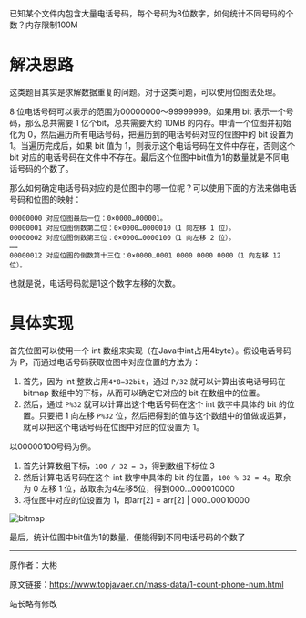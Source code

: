 已知某个文件内包含大量电话号码，每个号码为8位数字，如何统计不同号码的个数？内存限制100M

# 解决思路

这类题目其实是求解数据重复的问题。对于这类问题，可以使用位图法处理。

8 位电话号码可以表示的范围为00000000～99999999。如果用 bit 表示一个号码，那么总共需要 1 亿个bit，总共需要大约 10MB 的内存。申请一个位图并初始化为 0，然后遍历所有电话号码，把遍历到的电话号码对应的位图中的 bit 设置为1。当遍历完成后，如果 bit 值为 1，则表示这个电话号码在文件中存在，否则这个bit 对应的电话号码在文件中不存在。最后这个位图中bit值为1的数量就是不同电话号码的个数了。

那么如何确定电话号码对应的是位图中的哪一位呢？可以使用下面的方法来做电话号码和位图的映射：
```
00000000 对应位图最后一位：0×0000…000001。
00000001 对应位图倒数第二位：0×0000…0000010（1 向左移 1 位）。
00000002 对应位图倒数第三位：0×0000…0000100（1 向左移 2 位）。
……
00000012 对应位图的倒数第十三位：0×0000…0001 0000 0000 0000（1 向左移 12 位）。
```
也就是说，电话号码就是1这个数字左移的次数。

# 具体实现

首先位图可以使用一个 int 数组来实现（在Java中int占用4byte）。假设电话号码为 P，而通过电话号码获取位图中对应位置的方法为：
1. 首先，因为 int 整数占用`4*8=32bit`，通过 `P/32` 就可以计算出该电话号码在 bitmap 数组中的下标，从而可以确定它对应的 bit 在数组中的位置。
2. 然后，通过 `P%32` 就可以计算出这个电话号码在这个 int 数字中具体的 bit 的位置。只要把 1 向左移 `P%32` 位，然后把得到的值与这个数组中的值做或运算，就可以把这个电话号码在位图中对应的位设置为 1。

以00000100号码为例。
1. 首先计算数组下标，`100 / 32 = 3`，得到数组下标位 3
2. 然后计算电话号码在这个 int 数字中具体的 bit 的位置，`100 % 32 = 4`。取余为 0 左移 1 位，故取余为4左移5位，得到000...000010000
3. 将位图中对应的位设置为 1，即arr[2] = arr[2] | 000..00010000

![bitmap](http://hunt-cdn.eyescode.top/content/a3dd11e2e392ebfef1e2cef317936171.png)

最后，统计位图中bit值为1的数量，便能得到不同电话号码的个数了

------
原作者：大彬

原文链接：https://www.topjavaer.cn/mass-data/1-count-phone-num.html

站长略有修改